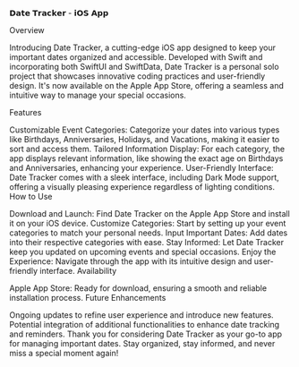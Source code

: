 𝗗𝗮𝘁𝗲 𝗧𝗿𝗮𝗰𝗸𝗲𝗿 - 𝗶𝗢𝗦 𝗔𝗽𝗽

Overview

Introducing Date Tracker, a cutting-edge iOS app designed to keep your important dates organized and accessible. Developed with Swift and incorporating both SwiftUI and SwiftData, Date Tracker is a personal solo project that showcases innovative coding practices and user-friendly design. It's now available on the Apple App Store, offering a seamless and intuitive way to manage your special occasions.

Features

Customizable Event Categories: Categorize your dates into various types like Birthdays, Anniversaries, Holidays, and Vacations, making it easier to sort and access them.
Tailored Information Display: For each category, the app displays relevant information, like showing the exact age on Birthdays and Anniversaries, enhancing your experience.
User-Friendly Interface: Date Tracker comes with a sleek interface, including Dark Mode support, offering a visually pleasing experience regardless of lighting conditions.
How to Use

Download and Launch: Find Date Tracker on the Apple App Store and install it on your iOS device.
Customize Categories: Start by setting up your event categories to match your personal needs.
Input Important Dates: Add dates into their respective categories with ease.
Stay Informed: Let Date Tracker keep you updated on upcoming events and special occasions.
Enjoy the Experience: Navigate through the app with its intuitive design and user-friendly interface.
Availability

Apple App Store: Ready for download, ensuring a smooth and reliable installation process.
Future Enhancements

Ongoing updates to refine user experience and introduce new features.
Potential integration of additional functionalities to enhance date tracking and reminders.
Thank you for considering Date Tracker as your go-to app for managing important dates. Stay organized, stay informed, and never miss a special moment again!
